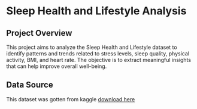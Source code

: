 # Sleep Health and Lifestyle Analysis

## Project Overview
This project aims to analyze the Sleep Health and Lifestyle dataset to identify patterns and trends related to stress levels, sleep quality, physical activity, BMI, and heart rate. The objective is to extract meaningful insights that can help improve overall well-being.

## Data Source
This dataset was gotten from kaggle
[download here](https://www.kaggle.com/datasets/uom190346a/sleep-health-and-lifestyle-dataset/data)
